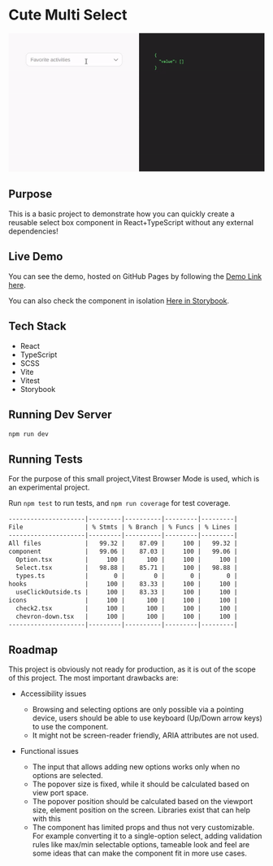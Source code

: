 # Cute Multi Select

![Screenshot](demo.gif)

## Purpose

This is a basic project to demonstrate how you can quickly create a reusable select box component in React+TypeScript without any external dependencies!

## Live Demo

You can see the demo, hosted on GitHub Pages by following the [Demo Link here](https://ptvty.github.io/cute-select).

You can also check the component in isolation [Here in Storybook](https://ptvty.github.io/cute-select/storybook-static).

## Tech Stack

 - React
 - TypeScript
 - SCSS
 - Vite
 - Vitest
 - Storybook
 
## Running Dev Server

    npm run dev

## Running Tests

For the purpose of this small project,Vitest Browser Mode is used, which is an experimental project.

Run `npm test` to run tests, and `npm run coverage` for test coverage.

    ---------------------|---------|----------|---------|---------|
    File                 | % Stmts | % Branch | % Funcs | % Lines |
    ---------------------|---------|----------|---------|---------|
    All files            |   99.32 |    87.09 |     100 |   99.32 |
    component            |   99.06 |    87.03 |     100 |   99.06 |
      Option.tsx         |     100 |      100 |     100 |     100 |
      Select.tsx         |   98.88 |    85.71 |     100 |   98.88 |
      types.ts           |       0 |        0 |       0 |       0 |
    hooks                |     100 |    83.33 |     100 |     100 |
      useClickOutside.ts |     100 |    83.33 |     100 |     100 |
    icons                |     100 |      100 |     100 |     100 |
      check2.tsx         |     100 |      100 |     100 |     100 |
      chevron-down.tsx   |     100 |      100 |     100 |     100 |
    ---------------------|---------|----------|---------|---------|

## Roadmap

This project is obviously not ready for production, as it is out of the scope of this project. The most important drawbacks are:

- Accessibility issues
  - Browsing and selecting options are only possible via a pointing device, users should be able to use keyboard (Up/Down arrow keys) to use the component.
  - It might not be screen-reader friendly, ARIA attributes are not used.

- Functional issues
  - The input that allows adding new options works only when no options are selected.
  - The popover size is fixed, while it should be calculated based on view port space.
  - The popover position should be calculated based on the viewport size, element position on the screen. Libraries exist that can help with this
  - The component has limited props and thus not very customizable. For example converting it to a single-option select, adding validation rules like max/min selectable options, tameable look and feel are some ideas that can make the component fit in more use cases.